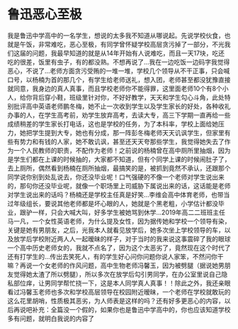 # 鲁迅恶心至极
我是鲁迅中学高中的一名学生，想说的太多我不知道从哪说起。先说学校伙食，也就是午饭，非常难吃，恶心至极，有同学曾怀疑学校高层贪污掉了一部分，不光我们这届的问题，我最早知道的就是从14年开始有人说难吃，而且一天17块，吃还吃的很差，饭里有虫子，有的都没熟。不想再说了…我在一边吃饭一边码字我觉得恶心，不说了…老师方面贪污受贿的一堆一堆，学校几个领导从不干正事，只会喊口号，以杨楠为首的那几个，有学生给老师送礼，想入团，老师甚至都没犹豫直接就同意，我身边的真人真事，而且学校老师你不能得罪，这里面老师10个有8个小人，给你背后穿小鞋，班级里针对你，不好好教学，天天和学生勾心斗角，此处特别批评高中英语老师鹏冬梅，她不止一次收到学生以及学生家长的好处，各种收礼办事的人，在学生高考前，劝学生放弃高考，去读大专，高三下学期一直再给一些成绩稍差的学生家长打电话，这也是学校的任务，为了本科率，学校上面给她压力，她把学生提到大专，她也有分成，那一阵彭冬梅老师天天讥讽学生，但家里有些有势力和有钱的人家，她不敢讥讽，甚至还天天夸那些学生，我觉得她失去了作为一个人民教师的职责，不配作为老师！之前说的杨楠曾在高中厕所里抽烟，因为是学生们都在上课的时候抽的，大家都不知道，但有个同学上课的时候闹肚子了，去上厕所，偶然看到杨楠在厕所抽烟，最搞笑的是，被抓到竟然不承认，还跟那个同学说你别到处乱说去，你还没毕业呢！口气强硬的不像一个老师对学生说出来的，那句你还没毕业呢，就像一个职场里上司威胁下属说出来的话，这话能是老师对学生说出来的话吗？杨楠还是学校主任真是好笑…李维会高中体育老师，也带当过年级组长，要说其他老师都是坏心眼的人，她就是个黑老粗，小学估计都没毕业，跟驴一样，只会大喊大叫，好多学生被她骂到休学…2019年高二二班班主任马一凡，一个女性英语老师，为什么提及女性，因为据传她和学校一个领导有染，关键是她有男朋友，之后，光我本人就看见放学后，她多次坐上学校领导的车，以及放学后学校附近两人人一起暧昧的样子，对于当时的我来说这事震碎了我的眼球一个高中历史老师女的，我就不点名了，因为这个太恶劣了，竟然现在这个时代了还有打学生的…传出去笑死人，有的学生好心问你问题你说人家笨，不然问你干嘛？再说一个女老师的作风问题，高中生物老师冯馨玉，因为被劈腿（据说她男朋友觉得她太渣了所以劈腿），所以多次在放学后勾引男同学，在办公室里说自己隐私部位痒，让男同学帮忙挠一下，这是本人同学真人真事！！除此之外，我还亲眼看过冯馨玉老师也多次和学校高层领导在校园附近暧昧，一个老师在学校就敢玩的这么花里胡哨，性质极其恶劣，为人师表是这样的吗？还有好多更恶心的内容，以后再说吧补充：全篇没一个假的，如果你也是鲁迅中学高中的，你也应该知道学校多有问题，就明白我说的内容了
